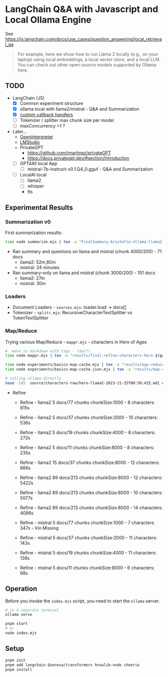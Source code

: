 # LangChain Q&A with Javascript and Local Ollama Engine

See <https://js.langchain.com/docs/use_cases/question_answering/local_retrieval_qa>

> For example, here we show how to run Llama 2 locally (e.g., on your laptop) using local embeddings, a local vector store, and a local LLM. You can check out other open-source models supported by Ollama here.

## TODO

- LangChain (JS)
  - [x] Common experiment structure
  - [x] ollama local with llama2/mistral - Q&A and Summarization
  - [x] [custom callback handlers](https://js.langchain.com/docs/modules/callbacks/how_to/create_handlers)
  - [ ] Tokenizer / splitter max chunk size per model
  - [ ] maxConcurrency >1 ?
- Later...
  - [OpenInterpreter](https://github.com/KillianLucas/open-interpreter/)
  - [LMStudio](https://lmstudio.ai/)
  - PrivateGPT
    - <https://github.com/imartinez/privateGPT>
    - <https://docs.privategpt.dev/#section/Introduction>
  - [ ] GPT4All local App
    - [ ] mistral-7b-instruct-v0.1.Q4_0.gguf - Q&A and Summarization
  - [ ] LocalAI local
    - [ ] llama2
    - [ ] whisper
    - tts

## Experimental Results

### Summarization v0

First summarization results:

```bash
time node summarize.mjs | tee -a "FinalSummary-Aristotle-ollama-llama2.$(gdate -u -Is)".raw.txt
```

- Ran summary and questions on llama and mistral (chunk 4000/200) - 71 docs
  - llama2: 52m,60m
  - mistral: 24 minutes
- Ran summary-only on llama and mistral (chunk 3000/200) - 101 docs
  - llama2: 27m
  - mistral: 30m

### Loaders

- Document Loaders - `sources.mjs`: loader.load -> docs[]
- Tokenizer - `splitr.mjs`: RecursiveCharacterTextSplitter vs TokenTextSplitter

### Map/Reduce

Trying various Map/Reduce - `mappr.mjs` - characters in Hero of Ages

```bash
#  move to markdown with tags - (dot?)
time node mappr.mjs | tee -a "results/final-refine-characters-hero.$(gdate -u -Is|sed 's/+00:00/Z/')".txt

time node experiments/basics-map-cache.mjs | tee -a "results/map-reduce-summary-hero.$(gdate -u -Is|sed 's/+00:00/Z/')".md
time node experiments/basics-map-cache-json.mjs | tee -a "results/map-reduce-characters-model-hero.$(gdate -u -Is|sed 's/+00:00/Z/')".md

# calling ollama directly
head -145  source/characters-raw/hero-llama2-2023-11-25T00:50:43Z.md| ollama run llama2 "Rewrite the following character summaries in your own words. Keep as mush detail as possible. Preserve the Markdown order and formatting."

```

- Refine

  - Refine - llama2 5 docs/77 chunks chunkSize:1000 - 8 characters: 815s
  - Refine - llama2 5 docs/37 chunks chunkSize:2000 - 10 characters: 536s
  - Refine - llama2 5 docs/19 chunks chunkSize:4000 - 8 characters: 272s
  - Refine - llama2 5 docs/11 chunks chunkSize:8000 - 8 characters: 235s

  - Refine - llama2 15 docs/37 chunks chunkSize:8000 - 12 characters: 866s
  - Refine - llama2 89 docs/213 chunks chunkSize:8000 - 12 characters: 5422s
  <!-- new summary prompt -->
  - Refine - llama2 89 docs/213 chunks chunkSize:8000 - 10 characters: 5077s
  - Refine - llama2 89 docs/213 chunks chunkSize:8000 - 14 characters: 4086s

  - Refine - mistral 5 docs/77 chunks chunkSize:1000 - 7 characters: 347s - Vin Missing
  - Refine - mistral 5 docs/37 chunks chunkSize:2000 - 11 characters: 143s
  - Refine - mistral 5 docs/19 chunks chunkSize:4000 - 11 characters: 138s
  - Refine - mistral 5 docs/11 chunks chunkSize:8000 - 6 characters: 68s

## Operation

Before you invoke the `index.mjs` script, you need to start the `ollama` server.

```bash
# in a separate terminal
ollama serve

pnpm start
# or
node index.mjs
```

## Setup

```bash
pnpm init
pnpm add langchain @xenova/transformers hnswlib-node cheerio
pnpm install

```
